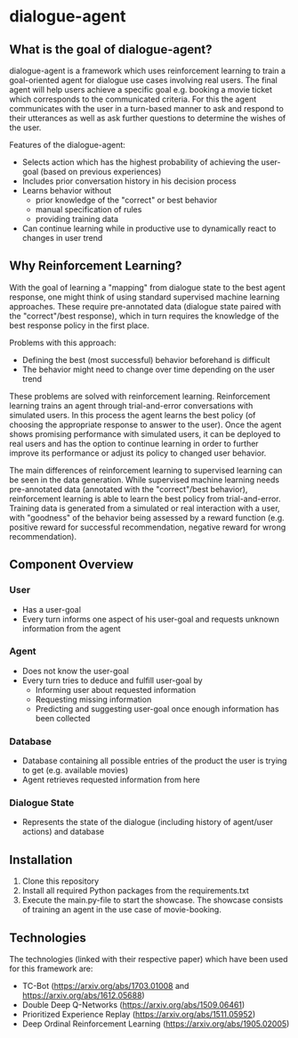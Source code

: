 # dialogue-agent


## What is the goal of dialogue-agent?
dialogue-agent is a framework which uses reinforcement learning to train a goal-oriented agent for dialogue use cases involving real users.
The final agent will help users achieve a specific goal e.g. booking a movie ticket which corresponds to the communicated criteria.
For this the agent communicates with the user in a turn-based manner to ask and respond to their utterances as well as ask further questions to determine the wishes of the user.

Features of the dialogue-agent:
- Selects action which has the highest probability of achieving the user-goal (based on previous experiences)
- Includes prior conversation history in his decision process
- Learns behavior without
  - prior knowledge of the "correct" or best behavior
  - manual specification of rules
  - providing training data
- Can continue learning while in productive use to dynamically react to changes in user trend

## Why Reinforcement Learning?
With the goal of learning a "mapping" from dialogue state to the best agent response, one might think of using standard supervised machine learning approaches.
These require pre-annotated data (dialogue state paired with the "correct"/best response), which in turn requires the knowledge of the best response policy in the first place.

Problems with this approach:
- Defining the best (most successful) behavior beforehand is difficult
- The behavior might need to change over time depending on the user trend

These problems are solved with reinforcement learning.
Reinforcement learning trains an agent through trial-and-error conversations with simulated users.
In this process the agent learns the best policy (of choosing the appropriate response to answer to the user). 
Once the agent shows promising performance with simulated users, it can be deployed to real users and has the option to continue learning in order to further improve its performance or adjust its policy to changed user behavior.

The main differences of reinforcement learning to supervised learning can be seen in the data generation.
While supervised machine learning needs pre-annotated data (annotated with the "correct"/best behavior), reinforcement learning is able to learn the best policy from trial-and-error.
Training data is generated from a simulated or real interaction with a user, with "goodness" of the behavior being assessed by a reward function (e.g. positive reward for successful recommendation, negative reward for wrong recommendation).


## Component Overview
### User
- Has a user-goal
- Every turn informs one aspect of his user-goal and requests unknown information from the agent

### Agent
- Does not know the user-goal
- Every turn tries to deduce and fulfill user-goal by
  - Informing user about requested information
  - Requesting missing information
  - Predicting and suggesting user-goal once enough information has been collected

### Database
- Database containing all possible entries of the product the user is trying to get (e.g. available movies)
- Agent retrieves requested information from here

### Dialogue State
- Represents the state of the dialogue (including history of agent/user actions) and database


## Installation
1. Clone this repository
2. Install all required Python packages from the requirements.txt
3. Execute the main.py-file to start the showcase. The showcase consists of training an agent in the use case of movie-booking.


## Technologies
The technologies (linked with their respective paper) which have been used for this framework are:
- TC-Bot (https://arxiv.org/abs/1703.01008 and https://arxiv.org/abs/1612.05688)
- Double Deep Q-Networks (https://arxiv.org/abs/1509.06461)
- Prioritized Experience Replay (https://arxiv.org/abs/1511.05952)
- Deep Ordinal Reinforcement Learning (https://arxiv.org/abs/1905.02005)

